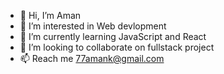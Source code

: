 - 👋 Hi, I’m Aman
- 👀 I’m interested in Web devlopment
- 🌱 I’m currently learning JavaScript and React
- 💞️ I’m looking to collaborate on fullstack project
- 📫 Reach me 77amank@gmail.com


